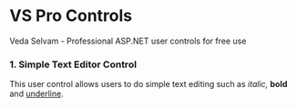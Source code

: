 # VS Pro Controls
Veda Selvam - Professional ASP.NET user controls for free use

### 1. Simple Text Editor Control

This user control allows users to do simple text editing such as *italic,* **bold** and <ins>underline</ins>.
